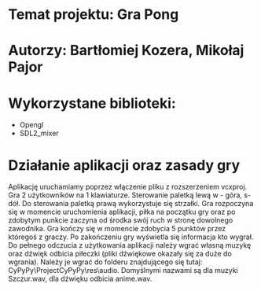 # Temat projektu: Gra Pong
# Autorzy: Bartłomiej Kozera, Mikołaj Pajor
# Wykorzystane biblioteki:
- Opengl
- SDL2_mixer
# Działanie aplikacji oraz zasady gry
Aplikację uruchamiamy poprzez włączenie pliku z rozszerzeniem vcxproj.
Gra 2 użytkowników na 1 klawiaturze. Sterowanie paletką lewą w - góra, s- dół. Do sterowania paletką prawą wykorzystuje się strzałki.
Gra rozpoczyna się w momencie uruchomienia aplikacji, 
piłka na początku gry oraz po zdobytym punkcie zaczyna od środka swój ruch w stronę dowolnego zawodnika. 
Gra kończy się w momencie zdobycia 5 punktów przez któregoś z graczy. Po zakończeniu gry wyświetla się informacja kto wygrał.
Do pełnego odczucia z użytkowania aplikacji należy wgrać własną muzykę oraz dźwięk odbicia piłeczki 
(pliki dźwiękowe okazały się za duże do wgrania).
Należy je wgrać do folderu znajdującego się tutaj: CyPyPy\ProjectCyPyPy\res\audio. 
Domyślnymi nazwami są dla muzyki Szczur.wav, dla dźwięku odbicia anime.wav.
